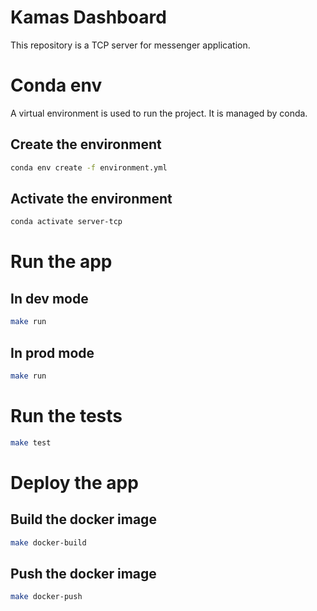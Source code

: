 # Kamas Dashboard

This repository is a TCP server for messenger application.

# Conda env

A virtual environment is used to run the project. It is managed by conda.

## Create the environment

```bash
conda env create -f environment.yml
```

## Activate the environment

```bash
conda activate server-tcp
```

# Run the app 

## In dev mode
```bash
make run
```

## In prod mode

```bash
make run
```

# Run the tests

```bash
make test
```

# Deploy the app

## Build the docker image

```bash
make docker-build
```

## Push the docker image

```bash
make docker-push
```
